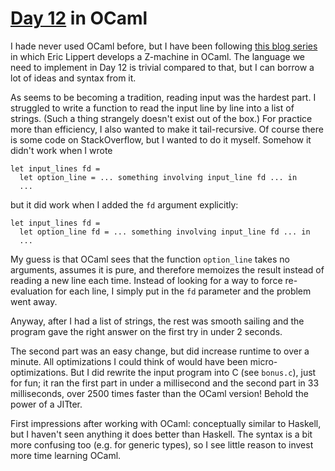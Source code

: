 # [Day 12](http://adventofcode.com/2016/day/12) in OCaml

I hade never used OCaml before, but I have been following [this blog
series](https://ericlippert.com/2016/02/01/west-of-house/) in which Eric
Lippert develops a Z-machine in OCaml. The language we need to implement in Day
12 is trivial compared to that, but I can borrow a lot of ideas and syntax from
it.

As seems to be becoming a tradition, reading input was the hardest part. I
struggled to write a function to read the input line by line into a list of
strings. (Such a thing strangely doesn't exist out of the box.) For practice
more than efficiency, I also wanted to make it tail-recursive. Of course there
is some code on StackOverflow, but I wanted to do it myself. Somehow it didn't
work when I wrote

    let input_lines fd =
      let option_line = ... something involving input_line fd ... in
      ...

but it did work when I added the `fd` argument explicitly:

    let input_lines fd =
      let option_line fd = ... something involving input_line fd ... in
      ...

My guess is that OCaml sees that the function `option_line` takes no arguments,
assumes it is pure, and therefore memoizes the result instead of reading a new
line each time. Instead of looking for a way to force re-evaluation for each
line, I simply put in the `fd` parameter and the problem went away.

Anyway, after I had a list of strings, the rest was smooth sailing and the
program gave the right answer on the first try in under 2 seconds.

The second part was an easy change, but did increase runtime to over a minute.
All optimizations I could think of would have been micro-optimizations. But I
did rewrite the input program into C (see `bonus.c`), just for fun; it ran the
first part in under a millisecond and the second part in 33 milliseconds, over
2500 times faster than the OCaml version! Behold the power of a JITter.

First impressions after working with OCaml: conceptually similar to Haskell,
but I haven't seen anything it does better than Haskell. The syntax is a bit
more confusing too (e.g. for generic types), so I see little reason to invest
more time learning OCaml.
